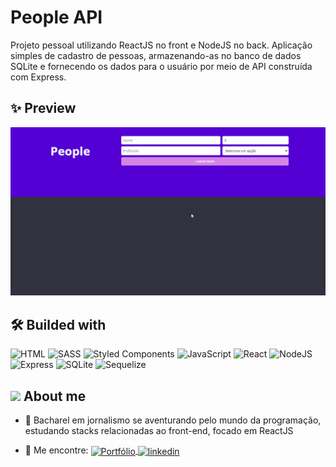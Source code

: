 ﻿# People API

Projeto pessoal utilizando ReactJS no front e NodeJS no back. Aplicação simples de cadastro de pessoas, armazenando-as no banco de dados SQLite e fornecendo os dados para o usuário por meio de API construída com Express.

## ✨ Preview

<img src="./preview.gif">

## 🛠 Builded with

![HTML](https://img.shields.io/badge/-HTML-05122A?style=flat&logo=HTML5)
![SASS](https://img.shields.io/badge/-SASS-05122A?style=flat&logo=sass)
![Styled Components](https://img.shields.io/badge/-Styled_Components-05122A?style=flat&logo=styledcomponents)
![JavaScript](https://img.shields.io/badge/-JavaScript-05122A?style=flat&logo=javascript)
![React](https://img.shields.io/badge/-React-05122A?style=flat&logo=react)
![NodeJS](https://img.shields.io/badge/-NodeJS-05122A?style=flat&logo=Node.js)
![Express](https://img.shields.io/badge/-Express-05122A?style=flat&logo=express)
![SQLite](https://img.shields.io/badge/-SQLite-05122A?style=flat&logo=SQLite)
![Sequelize](https://img.shields.io/badge/-Sequelize-05122A?style=flat&logo=Sequelize)

## <img src="https://raw.githubusercontent.com/kaueMarques/kaueMarques/master/hi.gif" width="25px"> About me

- 👤 Bacharel em jornalismo se aventurando pelo mundo da programação, estudando stacks relacionadas ao front-end, focado em ReactJS

- 🔭 Me encontre: <a href="https://josesouzaa.github.io" target="_blank">
  <img align="center" src="https://img.shields.io/badge/Portf%C3%B3lio-Jos%C3%A9%20de%20Souza-05122A?style=flat" alt="Portfólio"/>
  </a> <a href="https://www.linkedin.com/in/jose-de-souza/" target="_blank">
  <img align="center" src="https://img.shields.io/badge/-José_de_Souza-05122A?style=flat&logo=linkedin" alt="linkedin"/>
  </a>
